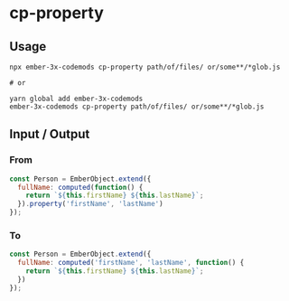 # cp-property


## Usage

```
npx ember-3x-codemods cp-property path/of/files/ or/some**/*glob.js

# or

yarn global add ember-3x-codemods
ember-3x-codemods cp-property path/of/files/ or/some**/*glob.js
```

## Input / Output


### From

```js
const Person = EmberObject.extend({
  fullName: computed(function() {
    return `${this.firstName} ${this.lastName}`;
  }).property('firstName', 'lastName')
});
```


### To

```js
const Person = EmberObject.extend({
  fullName: computed('firstName', 'lastName', function() {
    return `${this.firstName} ${this.lastName}`;
  })
});
```
